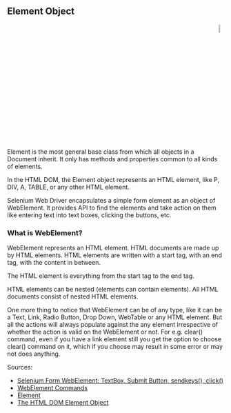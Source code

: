## Element Object 

<div align="right"> 
<img width="7%" height="7%" src="https://github.com/ikostan/ParaBankSeleniumAutomation/blob/master/images/iconfinder_availability-items_3018516.png" hspace="10">
</div>

Element is the most general base class from which all objects in a Document inherit. It only has methods and properties common to all kinds of elements.<br/>

In the HTML DOM, the Element object represents an HTML element, like P, DIV, A, TABLE, or any other HTML element.<br/>

Selenium Web Driver encapsulates a simple form element as an object of WebElement. It provides API to find the elements and take action on them like entering text into text boxes, clicking the buttons, etc.<br/>

### What is WebElement?<br/>

WebElement represents an HTML element. HTML documents are made up by HTML elements. HTML elements are written with a start tag, with an end tag, with the content in between.<br/>

The HTML element is everything from the start tag to the end tag.<br/>

HTML elements can be nested (elements can contain elements). All HTML documents consist of nested HTML elements.<br/>

One more thing to notice that WebElement can be of any type, like it can be a Text, Link, Radio Button, Drop Down, WebTable or any HTML element. But all the actions will always populate against the any element irrespective of whether the action is valid on the WebElement or not. For e.g. clear() command, even if you have a link element still you get the option to choose clear() command on it, which if you choose may result in some error or may not does anything.<br/>

Sources:<br/>

- [Selenium Form WebElement: TextBox, Submit Button, sendkeys(), click()](https://www.guru99.com/accessing-forms-in-webdriver.html)<br/>
- [WebElement Commands](https://www.toolsqa.com/selenium-webdriver/webelement-commands/)<br/>
- [Element](https://developer.mozilla.org/en-US/docs/Web/API/Element)<br/>
- [The HTML DOM Element Object](https://www.w3schools.com/jsref/dom_obj_all.asp)